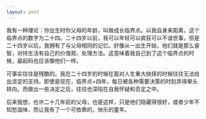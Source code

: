 ```yaml
---
layout: post
---
```


我有一种理论：你出生时你父母的年龄，叫做成长临界点。以我自身来距离，这个临界点的数字为二十四。二十四岁以前，我可以年轻可以疯狂可以不谙世事，但是二十四岁以后，我拥有了与父母相同的记忆。好像从一出生开始，他们就是那么睿智，对待生活有自己的价值观、处理方法。这意味着我自己到了这个临界点的时候，最起码也应该像他们一样。

可事实往往是残酷的。我在二十四岁的时候在面对人生重大抉择的时候往往无法给出坚定的支持。即使是现在，临界点+四年，每日被各种需要决策的时刻弄得晕头转向。而做出一些决定之后，往往也深陷在自我怀疑和否定之中。

后来我想，也许二十几年前的父母，也是这样，只是他们隐藏得很好，或者少年不知愁滋味，而让我有了一个可依靠的，快乐的童年。